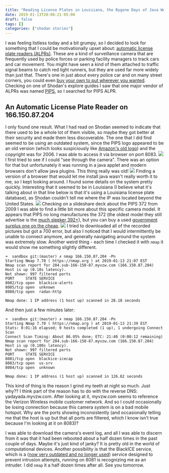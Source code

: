 ```yaml
---
title: "Reading License Plates in Louisiana, the Bygone Days of Java Webapps, and Spying on Cops"
date: 2019-01-13T20:08:21-05:00
draft: false
tags: []
categories: ["shodan stories"]
---
```


I was feeling listless today and a bit grumpy, so I decided to look for something that I could be motivationally upset about: [automatic license plate readers (ALPRs)](https://www.eff.org/pages/automated-license-plate-readers-alpr). These are a kind of surveillance camera that are frequently used by police forces or parking facility managers to track cars and car movement. You might have seen a kind of them attached to traffic signal beams to catch red light runners, but they are used far more widely than just that. There's one in just about every police car and on many street corners, you could even [buy your own to put wherever you wanted](https://www.a1securitycameras.com/license-plate-recognition-cameras/). Checking on one of Shodan's explore guides I saw that one major vendor of ALPRs was named [PIPS](http://www.pipstechnology.com/), so I searched for PIPS ALPR.

## An Automatic License Plate Reader on 166.150.87.204
I only found one result. What I had read on Shodan seemed to indicate that there used to be a whole lot of them visible, so maybe they got better at their security and made them less discoverable. The one that I did find seemed to be using an outdated system, since the PIPS logo appeared to be an old version (which looks suspiciously like [Amazon's old logo](https://cms.qz.com/wp-content/uploads/2016/07/screen-shot-2016-07-18-at-10-05-33-am.png?w=1240&strip=all&quality=75)) and the copyright was for 2006. I was able to access it via browser on port 8083.
![](/images/100Days/Day10/Pips.png)
I first tried to see if I could "see through the camera". There was an option for that but unfortunately it was running in a java applet and modern browsers don't allow java plugins. This thing really was old!
![](/images/100Days/Day10/java.png)
Finding a version of a browser that would let me install java wasn't really worth it to me, so I kept looking around. I found some details on the system pretty quickly. Interesting that it seemed to be in Louisiana (I believe what it's talking about in that line below is that it's using a Louisiana license plate database), as Shodan couldn't tell me where the IP was located beyond the United States.
![](/images/100Days/Day10/stats.png)
Checking on a slideshare deck about the PIPS 372 from 2009 I was able to find a little bit more about this specific camera model. It appears that PIPS no long manufactures the 372 (the oldest model they still advertise is the [much sleeker 392+](http://www.pipstechnology.com/fixedalpr/)), but you can buy a used [government surplus one on the cheap](https://www.govdeals.com/index.cfm?fa=Main.Item&itemID=2898&acctID=8445).
![](https://image.slidesharecdn.com/fwindowsvistapresentamarcopipspipspresentation-maprimaq-espanol-090626180417-phpapp01/95/pips-control-de-vehiculos-9-728.jpg?cb=1246041898)
I tried to downloaded all of the recorded pictures but got a 700 error, but also I noticed that I would intermittently be unable to connect anymore, and generally navigating around the system was extremely slow. Another weird thing - each time I checked it with `nmap` it would show me something slightly different.
```
➜  sandbox git:(master) ✗ nmap 166.150.87.204 -Pn
Starting Nmap 7.70 ( https://nmap.org ) at 2019-01-13 21:07 EST
Nmap scan report for 204.sub-166-150-87.myvzw.com (166.150.87.204)
Host is up (0.10s latency).
Not shown: 997 filtered ports
PORT     STATE SERVICE
8082/tcp open  blackice-alerts
8085/tcp open  unknown
8088/tcp open  radan-http

Nmap done: 1 IP address (1 host up) scanned in 28.18 seconds
```
And then just a few minutes later:
```
➜  sandbox git:(master) ✗ nmap 166.150.87.204 -Pn
Starting Nmap 7.70 ( https://nmap.org ) at 2019-01-13 21:39 EST
Stats: 0:01:16 elapsed; 0 hosts completed (1 up), 1 undergoing Connect Scan
Connect Scan Timing: About 86.05% done; ETC: 21:40 (0:00:12 remaining)
Nmap scan report for 204.sub-166-150-87.myvzw.com (166.150.87.204)
Host is up (0.100s latency).
Not shown: 997 filtered ports
PORT     STATE SERVICE
8081/tcp open  blackice-icecap
8083/tcp open  us-srv
8084/tcp open  unknown

Nmap done: 1 IP address (1 host up) scanned in 126.82 seconds
```
This kind of thing is the reason I grind my teeth at night so much. Just why?? I think part of the reason has to do with the reverse DNS: yadayada.myvzw.com. After looking at it, myvzw.com seems to reference the Verizon Wireless mobile customer network. And so I could occasionally be losing connection because this camera system is on a bad mobile hotspot. Why are the ports showing inconsistently (and occasionally telling me that the host is up but that all ports are filtered, which I know isn't true because I'm looking at it on 8083)?

I was able to download the camera's event log, and all I was able to discern from it was that it had been rebooted about a half dozen times in the past couple of days. Maybe it's just kind of janky? It is pretty old in the world of computational devices. Another possibility is that the BlackICE service, which is a ([now very outdated and no longer used](https://www.itprotoday.com/compute-engines/blackice)) service designed to prevent intrusion attempts, running on 8081 is recognizing me as an intruder. I did `nmap` it a half dozen times after all. See you tomorrow.
